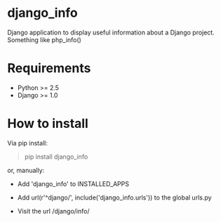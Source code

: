 django_info
===========

Django application to display useful information about a Django project. Something like php_info()

Requirements
=========

* Python >= 2.5
* Django >= 1.0


How to install
========

Via pip install:

> pip install django_info

or, manually:


* Add  'django_info' to INSTALLED_APPS

* Add  url(r'^django/', include('django_info.urls')) to the global urls.py

* Visit the url /django/info/